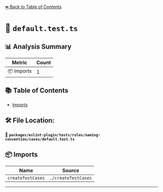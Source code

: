 [⬅️ Back to Table of Contents](../../../../../../index.md)

# 📄 `default.test.ts`

## 📊 Analysis Summary

| Metric | Count |
|--------|-------|
| 📦 Imports | 1 |

## 📚 Table of Contents

- [Imports](#imports)

## 🛠️ File Location:
📂 **`packages/eslint-plugin/tests/rules/naming-convention/cases/default.test.ts`**

## 📦 Imports

| Name | Source |
|------|--------|
| `createTestCases` | `./createTestCases` |


---